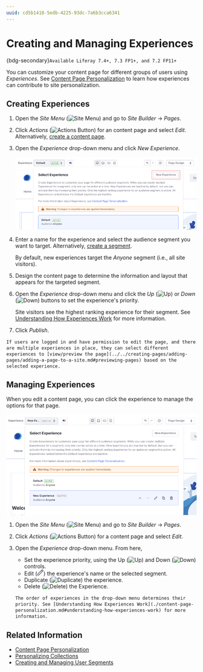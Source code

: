 ```yaml
---
uuid: cd5b1418-5edb-4225-93dc-7a6b3cca6341
---
```

# Creating and Managing Experiences

{bdg-secondary}`Available Liferay 7.4+, 7.3 FP1+, and 7.2 FP11+`

You can customize your content page for different groups of users using *Experiences*. See [Content Page Personalization](./content-page-personalization.md) to learn how experiences can contribute to site personalization.

## Creating Experiences

1. Open the *Site Menu* (![Site Menu](../../../images/icon-product-menu.png)) and go to *Site Builder* &rarr; *Pages*.

1. Click *Actions* (![Actions Button](../../../images/icon-actions.png)) for an content page and select *Edit*. Alternatively, [create a content page](../../creating-pages/using-content-pages.md).

1. Open the *Experience* drop-down menu and click *New Experience*.

   ![Open the Experience drop-down menu and click New Experience.](./creating-and-managing-experiences/images/01.png)

1. Enter a name for the experience and select the audience segment you want to target. Alternatively, [create a segment](../segmentation/creating-and-managing-user-segments.md).

   By default, new experiences target the *Anyone* segment (i.e., all site visitors).

1. Design the content page to determine the information and layout that appears for the targeted segment.

1. Open the *Experience* drop-down menu and click the *Up* (![Up](../../../images/icon-angle-up.png)) or *Down* (![Down](../../../images/icon-angle-down.png)) buttons to set the experience's priority.

   Site visitors see the highest ranking experience for their segment. See [Understanding How Experiences Work](./content-page-personalization.md#understanding-how-experiences-work) for more information.

1. Click *Publish*.

```{tip}
If users are logged in and have permission to edit the page, and there are multiple experiences in place, they can select different experiences to [view/preview the page](../../creating-pages/adding-pages/adding-a-page-to-a-site.md#previewing-pages) based on the selected experience.
```

## Managing Experiences

When you edit a content page, you can click the experience to manage the options for that page.

![You can add, edit, delete, or change priority for Experiences.](./creating-and-managing-experiences/images/03.png)

1. Open the *Site Menu* (![Site Menu](../../../images/icon-product-menu.png)) and go to *Site Builder* &rarr; *Pages*.

1. Click *Actions* (![Actions Button](../../../images/icon-actions.png)) for a content page and select *Edit*.

1. Open the *Experience* drop-down menu. From here,

   * Set the experience priority, using the Up (![Up](../../../images/icon-angle-up.png)) and Down (![Down](../../../images/icon-angle-down.png)) controls.
   * Edit (![Edit](../../../images/icon-edit.png)) the experience's name or the selected segment.
   * Duplicate (![Duplicate](../../../images/icon-copy.png)) the experience.
   * Delete (![Delete](../../../images/icon-delete.png)) the Experience.

   ```{important}
   The order of experiences in the drop-down menu determines their priority. See [Understanding How Experiences Work](./content-page-personalization.md#understanding-how-experiences-work) for more information.
   ```

## Related Information

- [Content Page Personalization](./content-page-personalization.md)
- [Personalizing Collections](./personalizing-collections.md)
- [Creating and Managing User Segments](../segmentation/creating-and-managing-user-segments.md)
